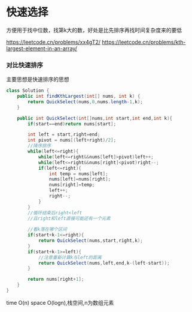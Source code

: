 # 快速选择
方便用于找中位数，找第k大的数，好处是比先排序再找时间复杂度来的要低

https://leetcode.cn/problems/xx4gT2/
https://leetcode.cn/problems/kth-largest-element-in-an-array/

### 对比快速排序

主要思想是快速排序的思想

```java
class Solution {
    public int findKthLargest(int[] nums, int k) {
        return QuickSelect(nums,0,nums.length-1,k);
    }

    public int QuickSelect(int[]nums,int start,int end,int k){
        if(start==end)return nums[start];

        int left = start,right=end;
        int pivot = nums[(left+right)/2];
        //降序排序
        while(left<=right){
            while(left<=right&&nums[left]>pivot)left++;
            while(left<=right&&nums[right]<pivot)right--;
            if(left<=right){
                int temp = nums[left];
                nums[left]=nums[right];
                nums[right]=temp;
                left++;
                right--;
            }
        }
        //循环结束后right<left
        //且right和left直接可能还有一个元素
        
        //看k落在哪个区间
        if(start+k-1<=right){
            return QuickSelect(nums,start,right,k);
        }
        if(start+k-1>=left){
            //注意重新计算k与left的距离
            return QuickSelect(nums,left,end,k-(left-start));
        }

        return nums[right+1];
    }
}
```
time O(n)
space O(logn),栈空间,n为数组元素

